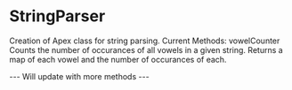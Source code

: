 # StringParser
Creation of Apex class for string parsing. 
Current Methods: 
  vowelCounter
    Counts the number of occurances of all vowels in a given string. 
    Returns a map of each vowel and the number of occurances of each. 
    
--- Will update with more methods ---
